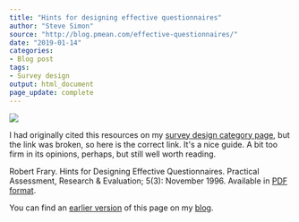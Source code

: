 ```yaml
---
title: "Hints for designing effective questionnaires"
author: "Steve Simon"
source: "http://blog.pmean.com/effective-questionnaires/"
date: "2019-01-14"
categories:
- Blog post
tags:
- Survey design
output: html_document
page_update: complete
---
```


![](http://www.pmean.com/new-images/19/effective-quesitonnaires01.png)

<div class="notes">

I had originally cited this resources on my [survey design category page][sim3], but the link was broken, so here is the correct link. It's a nice guide. A bit too firm in its opinions, perhaps, but still well worth reading.

Robert Frary. Hints for Designing Effective Questionnaires. Practical Assessment, Research & Evaluation; 5(3): November 1996. Available in [PDF format][fra1].

You can find an [earlier version][sim1] of this page on my [blog][sim2].

[sim1]: http://blog.pmean.com/effective-quesitonnaires/
[sim2]: http://blog.pmean.com

[fra1]: https://scholarworks.umass.edu/pare/vol5/iss1/3/
[sim3]: http://www.pmean.com/category/SurveyDesign.html

</div>

